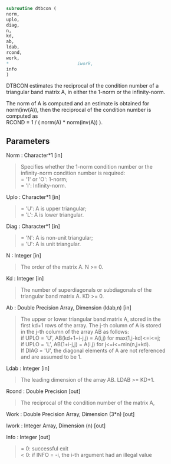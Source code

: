 ```fortran  
subroutine dtbcon (  
norm,  
uplo,  
diag,  
n,  
kd,  
ab,  
ldab,  
rcond,  
work,  
*                          iwork,  
info  
)  
```  
  
DTBCON estimates the reciprocal of the condition number of a  
triangular band matrix A, in either the 1-norm or the infinity-norm.  
  
The norm of A is computed and an estimate is obtained for  
norm(inv(A)), then the reciprocal of the condition number is  
computed as  
RCOND = 1 / ( norm(A) * norm(inv(A)) ).  
  
## Parameters  
Norm : Character*1 [in]  
> Specifies whether the 1-norm condition number or the  
> infinity-norm condition number is required:  
> = '1' or 'O':  1-norm;  
> = 'I':         Infinity-norm.  
  
Uplo : Character*1 [in]  
> = 'U':  A is upper triangular;  
> = 'L':  A is lower triangular.  
  
Diag : Character*1 [in]  
> = 'N':  A is non-unit triangular;  
> = 'U':  A is unit triangular.  
  
N : Integer [in]  
> The order of the matrix A.  N >= 0.  
  
Kd : Integer [in]  
> The number of superdiagonals or subdiagonals of the  
> triangular band matrix A.  KD >= 0.  
  
Ab : Double Precision Array, Dimension (ldab,n) [in]  
> The upper or lower triangular band matrix A, stored in the  
> first kd+1 rows of the array. The j-th column of A is stored  
> in the j-th column of the array AB as follows:  
> if UPLO = 'U', AB(kd+1+i-j,j) = A(i,j) for max(1,j-kd)<=i<=j;  
> if UPLO = 'L', AB(1+i-j,j)    = A(i,j) for j<=i<=min(n,j+kd).  
> If DIAG = 'U', the diagonal elements of A are not referenced  
> and are assumed to be 1.  
  
Ldab : Integer [in]  
> The leading dimension of the array AB.  LDAB >= KD+1.  
  
Rcond : Double Precision [out]  
> The reciprocal of the condition number of the matrix A,  
  
Work : Double Precision Array, Dimension (3*n) [out]  
  
Iwork : Integer Array, Dimension (n) [out]  
  
Info : Integer [out]  
> = 0:  successful exit  
> < 0:  if INFO = -i, the i-th argument had an illegal value  
  
